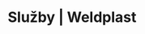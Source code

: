 ---
Filename: "sluzby"
Link: "file:/Users/vinayakpatel/Downloads/www.weldplast.cz/sluzby"
product_name: "null"
product_id: "null"
title: "Služby | Weldplast"
product_desc: ""
product_specs: ""
product_downloads: ""
href: ""
p_desc_2: ""
accessories: ""
similar_products: ""
---